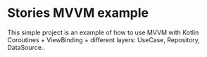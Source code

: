 # Stories MVVM example
This simple project is an example of how to use MVVM with Kotlin Coroutines + ViewBinding + different layers: UseCase, Repository, DataSource..
